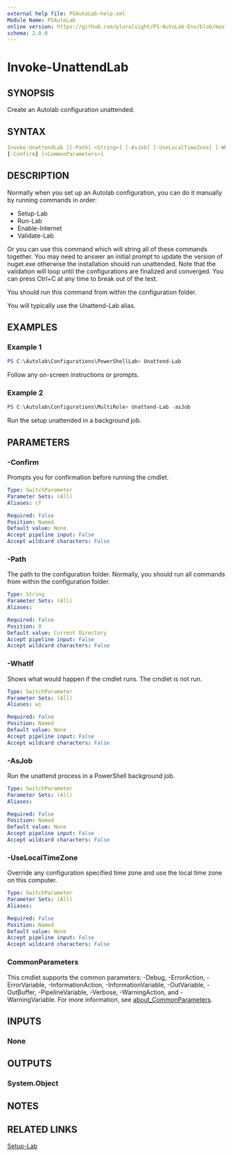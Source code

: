 ```yaml
---
external help file: PSAutoLab-help.xml
Module Name: PSAutoLab
online version: https://github.com/pluralsight/PS-AutoLab-Env/blob/master/docs/Invoke-UnattendLab.md
schema: 2.0.0
---
```


# Invoke-UnattendLab

## SYNOPSIS

Create an Autolab configuration unattended.

## SYNTAX

```yaml
Invoke-UnattendLab [[-Path] <String>] [-AsJob] [-UseLocalTimeZone] [-WhatIf]
[-Confirm] [<CommonParameters>]
```

## DESCRIPTION

Normally when you set up an Autolab configuration, you can do it manually by running commands in order:

* Setup-Lab
* Run-Lab
* Enable-Internet
* Validate-Lab

Or you can use this command which will string all of these commands together. You may need to answer an initial prompt to update the version of nuget.exe otherwise the installation should run unattended. Note that the validation will loop until the configurations are finalized and converged. You can press Ctrl+C at any time to break out of the test.

You should run this command from within the configuration folder.

You will typically use the Unattend-Lab alias.

## EXAMPLES

### Example 1

```powershell
PS C:\Autolab\Configurations\PowerShellLab> Unattend-Lab
```

Follow any on-screen instructions or prompts.

### Example 2

```powershell
PS C:\Autolab\Configurations\MultiRole> Unattend-Lab -asJob
```

Run the setup unattended in a background job.

## PARAMETERS

### -Confirm

Prompts you for confirmation before running the cmdlet.

```yaml
Type: SwitchParameter
Parameter Sets: (All)
Aliases: cf

Required: False
Position: Named
Default value: None
Accept pipeline input: False
Accept wildcard characters: False
```

### -Path

The path to the configuration folder. Normally, you should run all commands from within the configuration folder.

```yaml
Type: String
Parameter Sets: (All)
Aliases:

Required: False
Position: 0
Default value: Current Directory
Accept pipeline input: False
Accept wildcard characters: False
```

### -WhatIf

Shows what would happen if the cmdlet runs.
The cmdlet is not run.

```yaml
Type: SwitchParameter
Parameter Sets: (All)
Aliases: wi

Required: False
Position: Named
Default value: None
Accept pipeline input: False
Accept wildcard characters: False
```

### -AsJob

Run the unattend process in a PowerShell background job.

```yaml
Type: SwitchParameter
Parameter Sets: (All)
Aliases:

Required: False
Position: Named
Default value: None
Accept pipeline input: False
Accept wildcard characters: False
```

### -UseLocalTimeZone

Override any configuration specified time zone and use the local time zone on this computer.

```yaml
Type: SwitchParameter
Parameter Sets: (All)
Aliases:

Required: False
Position: Named
Default value: None
Accept pipeline input: False
Accept wildcard characters: False
```

### CommonParameters

This cmdlet supports the common parameters: -Debug, -ErrorAction, -ErrorVariable, -InformationAction, -InformationVariable, -OutVariable, -OutBuffer, -PipelineVariable, -Verbose, -WarningAction, and -WarningVariable. For more information, see [about_CommonParameters](http://go.microsoft.com/fwlink/?LinkID=113216).

## INPUTS

### None

## OUTPUTS

### System.Object

## NOTES

## RELATED LINKS

[Setup-Lab](Invoke-SetupLab.md)
